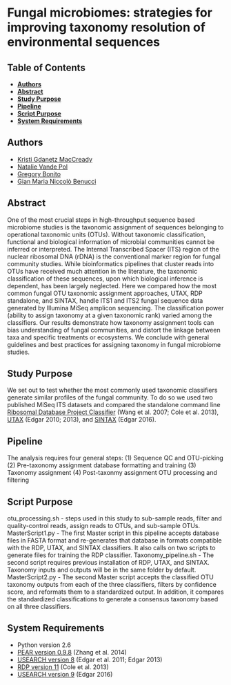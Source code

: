 # Fungal microbiomes: strategies for improving taxonomy resolution of environmental sequences

Table of Contents
--------
* [**Authors**](#authors)
* [**Abstract**](#abstract)
* [**Study Purpose**](#study-purpose)
* [**Pipeline**](#pipeline)
* [**Script Purpose**](#script-purpose)
* [**System Requirements**](#sys-req)


<a name="authors"></a>
Authors
--------
* [Kristi Gdanetz MacCready](https://github.com/gdanetzk)
* [Natalie Vande Pol](https://github.com/natalie-vandepol)
* [Gregory Bonito](https://www.researchgate.net/profile/Gregory_Bonito)
* [Gian Maria Niccolò Benucci](https://github.com/Gian77)

<a name="abstract"></a>
Abstract
--------
One of the most crucial steps in high-throughput sequence based microbiome studies is the taxonomic assignment of sequences belonging to operational taxonomic units (OTUs). Without taxonomic classification, functional and biological information of microbial communities cannot be inferred or interpreted. The Internal Transcribed Spacer (ITS) region of the nuclear ribosomal DNA (rDNA) is the conventional marker region for fungal community studies. While bioinformatics pipelines that cluster reads into OTUs have received much attention in the literature, the taxonomic classification of these sequences, upon which biological inference is dependent, has been largely neglected. Here we compared how the most common fungal OTU taxonomic assignment approaches, UTAX, RDP standalone, and SINTAX, handle ITS1 and ITS2 fungal sequence data generated by Illumina MiSeq amplicon sequencing. The classification power (ability to assign taxonomy at a given taxonomic rank) varied among the classifiers. Our results demonstrate how taxonomy assignment tools can bias understanding of fungal communities, and distort the linkage between taxa and specific treatments or ecosystems. We conclude with general guidelines and best practices for assigning taxonomy in fungal microbiome studies.

<a name="study-purpose"></a>
Study Purpose
--------
We set out to test whether the most commonly used taxonomic classifiers generate similar profiles of the fungal community. To do so we used two published MiSeq ITS datasets and compared the standalone command line [Ribosomal Database Project Classifier](http://rdp.cme.msu.edu/) (Wang et al. 2007; Cole et al. 2013),  [UTAX](http://www.drive5.com/usearch/manual/utax_algo.html) (Edgar 2010; 2013), and [SINTAX](http://biorxiv.org/content/early/2016/09/09/074161) (Edgar 2016).

<a name="pipeline"></a>
Pipeline
--------
The analysis requires four general steps: 
(1) Sequence QC and OTU-picking 
(2) Pre-taxonomy assignment database formatting and training
(3) Taxonomy assignment
(4) Post-taxonmy assignment OTU processing and filtering

<a name="script-purpose"></a>
Script Purpose
--------
otu_processing.sh - steps used in this study to sub-sample reads, filter and quality-control reads, assign reads to OTUs, and sub-sample OTUs. 
MasterScript1.py - The first Master script in this pipeline accepts database files in FASTA format and re-generates that database in formats compatible with the RDP, UTAX, and SINTAX classifiers. It also calls on two scripts to generate files for training the RDP classifier.
Taxonomy_pipeline.sh - The second script requires previous installation of RDP, UTAX, and SINTAX. Taxonomy inputs and outputs will be in the same folder by default. 
MasterScript2.py - The second Master script accepts the classified OTU taxonomy outputs from each of the three classifiers, filters by confidence score, and reformats them to a standardized output. In addition, it compares the standardized classifications to generate a consensus taxonomy based on all three classifiers.

<a name="sys-req"></a>
System Requirements
--------
* Python version 2.6
* [PEAR version 0.9.8](http://sco.h-its.org/exelixis/web/software/pear/) (Zhang et al. 2014)
* [USEARCH version 8](http://drive5.com/usearch/manual8.1/) (Edgar et al. 2011; Edgar 2013)
* [RDP version 11](https://github.com/rdpstaff/classifier) (Cole et al. 2013)
* [USEARCH version 9](http://drive5.com/usearch/manual/whatsnewv9.html) (Edgar 2016)

